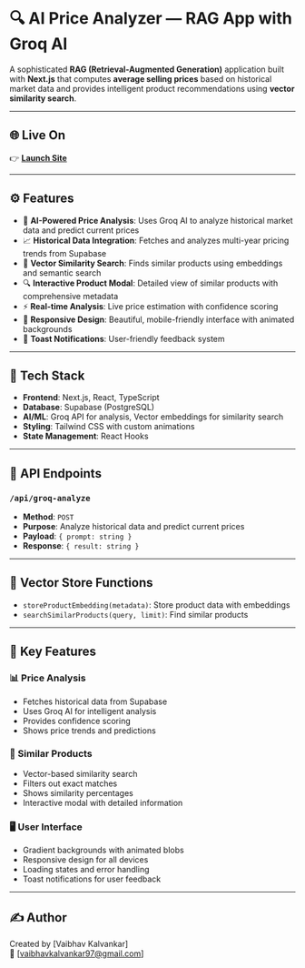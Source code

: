 # 🔍 AI Price Analyzer — RAG App with Groq AI

A sophisticated **RAG (Retrieval-Augmented Generation)** application built with **Next.js** that computes **average selling prices** based on historical market data and provides intelligent product recommendations using **vector similarity search**.

---

## 🌐 Live On

👉 [**Launch Site**](https://expo.dev/accounts/vaibhavkalvankar/projects/ExpoDemo/builds/4b3e4b43-1a0d-40ea-8a0b-81d8cf8dd2bc)

---

## ⚙️ Features

- 🤖 **AI-Powered Price Analysis**: Uses Groq AI to analyze historical market data and predict current prices  
- 📈 **Historical Data Integration**: Fetches and analyzes multi-year pricing trends from Supabase  
- 🧠 **Vector Similarity Search**: Finds similar products using embeddings and semantic search  
- 🔍 **Interactive Product Modal**: Detailed view of similar products with comprehensive metadata  
- ⚡ **Real-time Analysis**: Live price estimation with confidence scoring  
- 🎨 **Responsive Design**: Beautiful, mobile-friendly interface with animated backgrounds  
- 🔔 **Toast Notifications**: User-friendly feedback system  

---

## 🧠 Tech Stack

- **Frontend**: Next.js, React, TypeScript  
- **Database**: Supabase (PostgreSQL)  
- **AI/ML**: Groq API for analysis, Vector embeddings for similarity search  
- **Styling**: Tailwind CSS with custom animations
- **State Management**: React Hooks  

---

## 🔌 API Endpoints

### `/api/groq-analyze`

- **Method**: `POST`  
- **Purpose**: Analyze historical data and predict current prices  
- **Payload**: `{ prompt: string }`  
- **Response**: `{ result: string }`  

---

## 🧾 Vector Store Functions

- `storeProductEmbedding(metadata)`: Store product data with embeddings  
- `searchSimilarProducts(query, limit)`: Find similar products  

---

## 📌 Key Features

### 📊 Price Analysis

- Fetches historical data from Supabase  
- Uses Groq AI for intelligent analysis  
- Provides confidence scoring  
- Shows price trends and predictions  

### 🔄 Similar Products

- Vector-based similarity search  
- Filters out exact matches  
- Shows similarity percentages  
- Interactive modal with detailed information  

### 🖥️ User Interface

- Gradient backgrounds with animated blobs  
- Responsive design for all devices  
- Loading states and error handling  
- Toast notifications for user feedback  

---

## ✍️ Author

Created by [Vaibhav Kalvankar]  
📧 [vaibhavkalvankar97@gmail.com]
